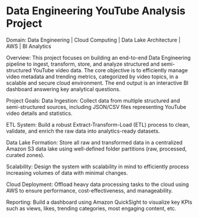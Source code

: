 # Data Engineering YouTube Analysis Project
Domain: Data Engineering | Cloud Computing | Data Lake Architecture | AWS | BI Analytics

Overview:
This project focuses on building an end-to-end Data Engineering pipeline to ingest, transform, store, and analyze structured and semi-structured YouTube video data. The core objective is to efficiently manage video metadata and trending metrics, categorized by video topics, in a scalable and secure cloud environment. The end output is an interactive BI dashboard answering key analytical questions.

Project Goals:
Data Ingestion: Collect data from multiple structured and semi-structured sources, including JSON/CSV files representing YouTube video details and statistics.

ETL System: Build a robust Extract-Transform-Load (ETL) process to clean, validate, and enrich the raw data into analytics-ready datasets.

Data Lake Formation: Store all raw and transformed data in a centralized Amazon S3 data lake using well-defined folder partitions (raw, processed, curated zones).

Scalability: Design the system with scalability in mind to efficiently process increasing volumes of data with minimal changes.

Cloud Deployment: Offload heavy data processing tasks to the cloud using AWS to ensure performance, cost-effectiveness, and manageability.

Reporting: Build a dashboard using Amazon QuickSight to visualize key KPIs such as views, likes, trending categories, most engaging content, etc.
